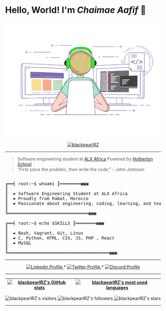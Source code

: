 # Hello, World! I'm _Chaimae Aafif_ 👋

<img align="center" alt="coding-gif" width="550" src="https://github.com/blackpearlRZ/blackpearlRZ/blob/master/transparent_gitgif.gif">


<p align="center"> <a href="https://github.com/ryo-ma/github-profile-trophy"><img src="https://github-profile-trophy.vercel.app/?username=blackpearlRZ" alt="blackpearlRZ" /></a> </p>

-----------------------

>  Software engineering student at [ALX Africa](https://www.alxafrica.com/) Powered by [Holberton School](https://www.holbertonschool.com/) \
>  “First solve the problem, then write the code.” - John Johnson

<pre>

╔══╡ root:~$ whoami ║════════▣▣▣
║
║  ▰ Software Engineering Student at ALX Africa
║  ▰ Proudly from Rabat, Morocco
║  ▰ Passionate about engineering, coding, learning, and teaching
║
╚═══════════════════════════════▣▣▣

╔══╡ root:~$ echo $SKILLS ║════════▣▣▣
║
║  ▰ Bash, Vagrant, Git, Linux
║  ▰ C, Python, HTML, CSS, JS, PHP , React 
║  ▰ MySQL
║
╚═══════════════════════════════════════▣▣▣
</pre>

--------------------------


<p align="center">
    <a href="https://www.linkedin.com/in/aafif-chaimae-911372150/">
        <img alt="Linkedin Profile" src="https://img.shields.io/badge/-Linkedin-0072b1?style=flat&logo=Linkedin&logoColor=white&link=https://www.linkedin.com/in/aafif-chaimae-911372150/" />
    </a>
    <span> * </span>
    <a href="https://x.com/ChaiMae_Pearl">
        <img alt="Twitter Profile" src="https://img.shields.io/badge/-Twitter-0072b1?style=flat&logo=Twitter&logoColor=white&link=https://x.com/ChaiMae_Pearl&color=1DA1F2" />
    </a>
    <span> * </span>
    <a href="https://discordapp.com/users/1155179259942404307">
        <img alt="Discord Profile" src="https://img.shields.io/badge/-Discord-0072b1?style=flat&logo=Discord&logoColor=white&link=https://discordapp.com/users/1155179259942404307&color=7289da" />
    </a>

</p>

---------------
| [![blackpearlRZ's GitHub stats](https://github-readme-stats.vercel.app/api?username=blackpearlRZ&count_private=true&show_icons=true&hide=issues&hide_border=true&theme=dark)](https://github.com/blackpearlRZ?tab=repositories) | [![blackpearlRZ's most used languages](https://github-readme-stats.vercel.app/api/top-langs/?username=blackpearlRZ&layout=compact&hide_border=true&theme=dark)](https://github.com/blackpearlRZ?tab=repositories) |
|:-:|:-:|

<p align="center">
	<img alt="blackpearlRZ's visitors" src="https://komarev.com/ghpvc/?username=blackpearlRZ&color=8c36db&style=flat&label=visitors" />
	<img alt="blackpearlRZ's followers" src="https://img.shields.io/github/followers/blackpearlRZ?color=blueviolet" />
	<img alt="blackpearlRZ's stars" src="https://img.shields.io/github/stars/blackpearlRZ?color=blueviolet" />
</p>

---------------
